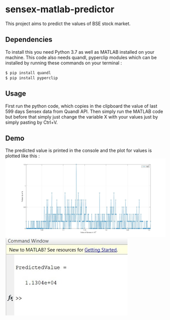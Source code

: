 # sensex-matlab-predictor
This project aims to predict the values of BSE stock market.

## Dependencies
To install this you need Python 3.7 as well as MATLAB installed on your machine.
This code also needs quandl, pyperclip modules which can be installed by running these commands on your terminal : 
```
$ pip install quandl
$ pip install pyperclip
```
## Usage
First run the python code, which copies in the clipboard the value of last 599 days Sensex data from Quandl API.
Then simply run the MATLAB code but before that simply just change the variable X with your values just by simply pasting by Ctrl+V.

## Demo
The predicted value is printed in the console and the plot for values is plotted like this : 
![ExamplePlot](/SensexPlotSample.jpg)
![ExamplePredictedValue](/PredictedValueSample.jpg)
